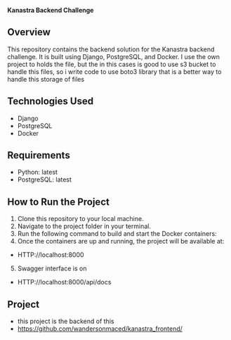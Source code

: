 **Kanastra Backend Challenge**

## Overview
This repository contains the backend solution for the Kanastra backend challenge. It is built using Django, PostgreSQL, and Docker.
I use the own project to holds the file, but the in this cases is good to use s3 bucket to handle this files, so i write code to use boto3 library
that is a better way to handle this storage of files

## Technologies Used
- Django
- PostgreSQL
- Docker

## Requirements
- Python: latest
- PostgreSQL: latest

## How to Run the Project
1. Clone this repository to your local machine.
2. Navigate to the project folder in your terminal.
3. Run the following command to build and start the Docker containers:
4. Once the containers are up and running, the project will be available at:
- HTTP://localhost:8000
5. Swagger interface is on
- HTTP://localhost:8000/api/docs
## Project
- this project is the backend of this
- https://github.com/wandersonmaced/kanastra_frontend/
